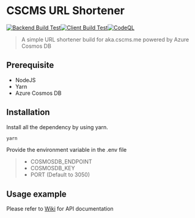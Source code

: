 # CSCMS URL Shortener
[![Backend Build Test](https://github.com/thetkpark/cscms-url-shortener/actions/workflows/backend-build-test.yml/badge.svg)](https://github.com/thetkpark/cscms-url-shortener/actions/workflows/backend-build-test.yml)[![Client Build Test](https://github.com/thetkpark/cscms-url-shortener/actions/workflows/client-build-test.yml/badge.svg)](https://github.com/thetkpark/cscms-url-shortener/actions/workflows/client-build-test.yml)[![CodeQL](https://github.com/thetkpark/cscms-url-shortener/actions/workflows/codeql-analysis.yml/badge.svg)](https://github.com/thetkpark/cscms-url-shortener/actions/workflows/codeql-analysis.yml)
> A simple URL shortener build for aka.cscms.me powered by Azure Cosmos DB

## Prerequisite

- NodeJS
- Yarn
- Azure Cosmos DB

## Installation

Install all the dependency by using yarn.

```bash
yarn
```

Provide the environment variable in the .env file

> - COSMOSDB_ENDPOINT
> - COSMOSDB_KEY
> - PORT (Default to 3050)

## Usage example

Please refer to [Wiki](https://github.com/thetkpark/cscms-url-shortener/wiki/API-Documentation) for API documentation

